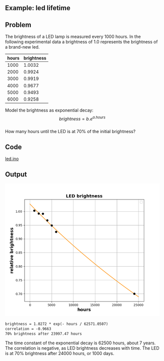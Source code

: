 ## Example: led lifetime

## Problem

The brightness of a LED lamp is measured every 1000 hours. In the following experimental data a brightness of 1.0 represents the brightness of a brand-new led.

| hours | brightness |
| ----- | ---------- |
| 1000  | 1.0032     |
| 2000  | 0.9924     |
| 3000  | 0.9919     |
| 4000  | 0.9677     |
| 5000  | 0.9493     |
| 6000  | 0.9258     |

Model the brightness as exponential decay:\
$$brightness = b.e^{a.hours}$$\
How many hours until the LED is at 70% of the initial brightness?

## Code

[led.ino](led.ino)

## Output

![graph.png](graph.png)

```
brightness = 1.0272 * exp(- hours / 62571.0507)
correlation = -0.9663
70% brightness after 23997.47 hours
```

The time constant of the exponential decay is 62500 hours, about 7 years.
The correlation is negative, as LED brightness decreases with time.
The LED is at 70% brightness after 24000 hours, or 1000 days.
